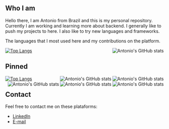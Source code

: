 ## Who I am

Hello there, I am Antonio from Brazil and this is my personal repository. Currently I am working and learning more about backend. I generally like to push my projects to here. I also like to try new languages and frameworks.

The languages that I most used here and my contributions on the platform.

<a href="https://github.com/anuraghazra/github-readme-stats">
  <img align="center" src="https://github-readme-stats.vercel.app/api/top-langs/?username=antonioChristofoletti&layout=compact&langs_count=10&theme=tokyonight" alt="Top Langs"/>
</a>
<a href="https://github.com/anuraghazra/convoychat">
  <img align="right" src="https://github-readme-stats.vercel.app/api?username=antonioChristofoletti&show_icons=true&count_private=true&theme=tokyonight" alt="Antonio's GitHub stats"/>
</a>

## Pinned

<a href="https://github.com/antonioChristofoletti/College_ADS_TCC_SoftAlert_App">
  <img align="center" src="https://github-readme-stats.vercel.app/api/pin/?username=antonioChristofoletti&repo=College_ADS_TCC_SoftAlert_App&theme=tokyonight" alt="Top Langs"/>
</a>

<a href="https://github.com/antonioChristofoletti/nodejs-express-api-testing-auth">
  <img align="right" src="https://github-readme-stats.vercel.app/api/pin/?username=antonioChristofoletti&repo=nodejs-express-api-testing-auth&theme=tokyonight" alt="Antonio's GitHub stats"/>
</a>

<a href="https://github.com/antonioChristofoletti/guia-bolso-desafio-tecnico-api">
  <img align="right" src="https://github-readme-stats.vercel.app/api/pin/?username=antonioChristofoletti&repo=guia-bolso-desafio-tecnico-api&theme=tokyonight" alt="Antonio's GitHub stats"/>
</a>

<a href="https://github.com/antonioChristofoletti/course-alura-nodejs">
  <img align="right" src="https://github-readme-stats.vercel.app/api/pin/?username=antonioChristofoletti&repo=course-alura-nodejs&theme=tokyonight" alt="Antonio's GitHub stats"/>
</a>

<a href="https://github.com/antonioChristofoletti/course-alura-docker">
  <img align="right" src="https://github-readme-stats.vercel.app/api/pin/?username=antonioChristofoletti&repo=course-alura-docker&theme=tokyonight" alt="Antonio's GitHub stats"/>
</a>

<a href="https://github.com/antonioChristofoletti/course-alura-javascript">
  <img align="right" src="https://github-readme-stats.vercel.app/api/pin/?username=antonioChristofoletti&repo=course-alura-javascript&theme=tokyonight" alt="Antonio's GitHub stats"/>
</a>

## Contact

Feel free to contact me on these plataforms:

- [LinkedIn](https://www.linkedin.com/in/antonio-c-94b05310b/)
- [E-mail](mailto:antoniochristofoletti123@gmail.com?subject=[GitHub]%20Source%20Han%20Sans)
